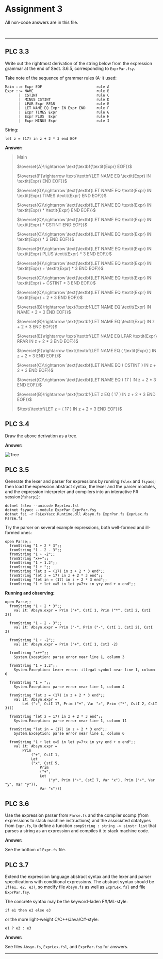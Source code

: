 # Assignment 3

All non-code answers are in this file.

</br>

---

## PLC 3.3

Write out the rightmost derivation of the string below from the expression grammar at the end of Sect. 3.6.5, corresponding to `ExprPar.fsy`.

Take note of the sequence of grammer rules (A-I) used:

``` fsharppc
Main ::= Expr EOF                         rule A
Expr ::= NAME                             rule B
      |  CSTINT                           rule C
      |  MINUS CSTINT                     rule D
      |  LPAR Expr RPAR                   rule E
      |  LET NAME EQ Expr IN Expr END     rule F
      |  Expr TIMES Expr                  rule G
      |  Expr PLUS  Expr                  rule H
      |  Expr MINUS Expr                  rule I
```

String:

```let z = (17) in z + 2 * 3 end EOF```

**Answer:**

> $\text{Main}$
>
> $\overset{A}\rightarrow \text{\textbf{\textit{Expr} EOF}}$
>
> $\overset{F}\rightarrow \text{\textbf{LET NAME EQ \textit{Expr} IN \textit{Expr} END EOF}}$
>
> $\overset{G}\rightarrow \text{\textbf{LET NAME EQ \textit{Expr} IN \textit{Expr} TIMES \textit{Expr} END EOF}}$
>
> $\overset{G}\rightarrow \text{\textbf{LET NAME EQ \textit{Expr} IN \textit{Expr} * \textit{Expr} END EOF}}$
>
> $\overset{C}\rightarrow \text{\textbf{LET NAME EQ \textit{Expr} IN \textit{Expr} * CSTINT END EOF}}$
>
> $\overset{C}\rightarrow \text{\textbf{LET NAME EQ \textit{Expr} IN \textit{Expr} * 3 END EOF}}$
>
> $\overset{H}\rightarrow \text{\textbf{LET NAME EQ \textit{Expr} IN \textit{Expr} PLUS \textit{Expr} * 3 END EOF}}$
>
> $\overset{H}\rightarrow \text{\textbf{LET NAME EQ \textit{Expr} IN \textit{Expr} + \textit{Expr} * 3 END EOF}}$
>
> $\overset{C}\rightarrow \text{\textbf{LET NAME EQ \textit{Expr} IN \textit{Expr} + CSTINT * 3 END EOF}}$
>
> $\overset{C}\rightarrow \text{\textbf{LET NAME EQ \textit{Expr} IN \textit{Expr} + 2 * 3 END EOF}}$
>
> $\overset{B}\rightarrow \text{\textbf{LET NAME EQ \textit{Expr} IN NAME + 2 * 3 END EOF}}$
>
> $\overset{B}\rightarrow \text{\textbf{LET NAME EQ \textit{Expr} IN z + 2 * 3 END EOF}}$
>
> $\overset{E}\rightarrow \text{\textbf{LET NAME EQ LPAR \textit{Expr} RPAR IN z + 2 * 3 END EOF}}$
>
> $\overset{E}\rightarrow \text{\textbf{LET NAME EQ ( \textit{Expr} ) IN z + 2 * 3 END EOF}}$
>
> $\overset{C}\rightarrow \text{\textbf{LET NAME EQ ( CSTINT ) IN z + 2 * 3 END EOF}}$
>
> $\overset{C}\rightarrow \text{\textbf{LET NAME EQ ( 17 ) IN z + 2 * 3 END EOF}}$
>
> $\overset{B}\rightarrow \text{\textbf{LET z EQ ( 17 ) IN z + 2 * 3 END EOF}}$
>
> $\text{\textbf{LET z = ( 17 ) IN z + 2 * 3 END EOF}}$

## PLC 3.4

Draw the above derivation as a tree.

**Answer:**

[//]: < [Main [Expr [LET][NAME [z]][EQ [=]][Expr [LPAR [(]] [Expr[CSTINT ["17"]]] [RPAR[)]]] [IN] [Expr [Expr[Expr [NAME [z]]] [PLUS[+]] [Expr [CSTINT ["2"]]]] [TIMES [*]] [Expr [CSTINT ["3"]]]][END]][EOF]] (Drawing of tree line in generator)>

![Tree](Appendix/treeDone.png)

## PLC 3.5

Generate the lexer and parser for expressions by running `fslex` and `fsyacc`; then load the expression abstract syntax, the lexer and the parser modules, and the expression interpreter and compilers into an interactive F# session(`fsharpi`):

```fsharppc
dotnet fslex --unicode ExprLex.fsl
dotnet fsyacc --module ExprPar ExprPar.fsy
dotnet fsi -r FsLexYacc.Runtime.dll Absyn.fs ExprPar.fs ExprLex.fs Parse.fs
```

Try the parser on several example expressions, both well-formed and ill-formed ones:

```fsharppc
open Parse;;
  fromString "1 + 2 * 3";;
  fromString "1 - 2 - 3";;
  fromString "1 + -2";;
  fromString "x++";;
  fromString "1 + 1.2";;
  fromString "1 + ";;
  fromString "let z = (17) in z + 2 * 3 end";;
  fromString "let z = 17) in z + 2 * 3 end";;
  fromString "let in = (17) in z + 2 * 3 end";;
  fromString "1 + let x=5 in let y=7+x in y+y end + x end";;
```

**Running and observing:**

[//]: <dotnet fsi -r FsLexYacc.Runtime.dll ../BPRD-03-OKRE-PEKP/Assignment3/Expr/Absyn.fs ../BPRD-03-OKRE-PEKP/Assignment3/Expr/ExprPar.fs ../BPRD-03-OKRE-PEKP/Assignment3/Expr/ExprLex.fs ../BPRD-03-OKRE-PEKP/Assignment3/Expr/Parse.fs (How to run on Oline's computer)>

```fsharppc
open Parse;;
  fromString "1 + 2 * 3";;
    val it: Absyn.expr = Prim ("+", CstI 1, Prim ("*", CstI 2, CstI 3))

  fromString "1 - 2 - 3";;
    val it: Absyn.expr = Prim ("-", Prim ("-", CstI 1, CstI 2), CstI 3)

  fromString "1 + -2";;
    val it: Absyn.expr = Prim ("+", CstI 1, CstI -2)

  fromString "x++";;
    System.Exception: parse error near line 1, column 3

  fromString "1 + 1.2";;
    System.Exception: Lexer error: illegal symbol near line 1, column 6

  fromString "1 + ";;
    System.Exception: parse error near line 1, column 4

  fromString "let z = (17) in z + 2 * 3 end";;
    val it: Absyn.expr = 
        Let ("z", CstI 17, Prim ("+", Var "z", Prim ("*", CstI 2, CstI 3)))

  fromString "let z = 17) in z + 2 * 3 end";;
    System.Exception: parse error near line 1, column 11

  fromString "let in = (17) in z + 2 * 3 end";;
    System.Exception: parse error near line 1, column 6

  fromString "1 + let x=5 in let y=7+x in y+y end + x end";;
    val it: Absyn.expr =
        Prim
            ("+", CstI 1,
            Let
            ("x", CstI 5,
                Prim
                ("+",
                Let
                    ("y", Prim ("+", CstI 7, Var "x"), Prim ("+", Var "y", Var "y")),
                Var "x")))
```

## PLC 3.6

Use the expression parser from `Parse.fs` and the compiler scomp (from expressions to stack machine instructions) and the associated datatypes from `Expr.fs`, to define a function `compString : string -> sinstr list` that parses a string as an expression and compiles it to stack machine code.

**Answer:**

See the bottom of `Expr.fs` file.

## PLC 3.7

Extend the expression language abstract syntax and the lexer and parser specifications with conditional expressions. The abstract syntax should be `If(e1, e2, e3)`, so modify file `Absyn.fs` as well as `ExprLex.fsl` and file `ExprPar.fsy`.

The concrete syntax may be the keyword-laden F#/ML-style:

```fsharppc
if e1 then e2 else e3
```

or the more light-weight C/C++/Java/C#-style:

```fsharppc
e1 ? e2 : e3
```

**Answer:**

See files `Absyn.fs`, `ExprLex.fsl`, and `ExprPar.fsy` for answers.

</b>

---
